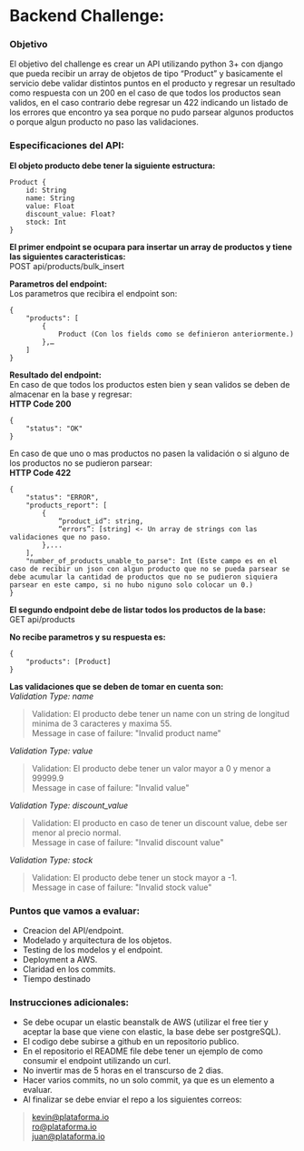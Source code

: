 # Backend Challenge: #

### Objetivo ###
El objetivo del challenge es crear un API utilizando python 3+ con django que pueda recibir un array de objetos de tipo “Product” y basicamente el servicio debe validar distintos puntos en el producto y regresar un resultado como respuesta con un 200 en el caso de que todos los productos sean validos, en el caso contrario debe regresar un 422 indicando un listado de los errores que encontro  ya sea porque no pudo parsear algunos productos o porque algun producto no paso las validaciones.

### Especificaciones del API: ###
**El objeto producto debe tener la siguiente estructura:**
```
Product {
	id: String
	name: String
	value: Float
	discount_value: Float?
	stock: Int
}
```

**El primer endpoint se ocupara para insertar un array de productos y tiene las siguientes caracteristicas:**  
POST api/products/bulk_insert

**Parametros del endpoint:**  
Los parametros que recibira el endpoint son:
```
{
	"products": [
		{
			Product (Con los fields como se definieron anteriormente.)
		},…
	]
}
```

**Resultado del endpoint:**  
En caso de que todos los productos esten bien y sean validos se deben de almacenar en la base y regresar:  
**HTTP Code 200**  
```
{
	"status": "OK"
}
```

En caso de que uno o mas productos no pasen la validación o si alguno de los productos no se pudieron parsear:  
**HTTP Code 422**  
```
{
	"status": "ERROR",
	"products_report": [
		{
			“product_id”: string,
			“errors”: [string] <- Un array de strings con las validaciones que no paso.
		},...
	],
	"number_of_products_unable_to_parse": Int (Este campo es en el caso de recibir un json con algun producto que no se pueda parsear se debe acumular la cantidad de productos que no se pudieron siquiera parsear en este campo, si no hubo niguno solo colocar un 0.)
}
```

**El segundo endpoint debe de listar todos los productos de la base:**  
GET api/products  

**No recibe parametros y su respuesta es:**  
```
{
	"products": [Product]
}
```

**Las validaciones que se deben de tomar en cuenta son:**  
*Validation Type: name*  
>Validation:  El producto debe tener un name con un string de longitud minima de 3 caracteres y maxima 55.  
>Message in case of failure: "Invalid product name"  
	
*Validation Type: value*  
>Validation: El producto debe tener un valor mayor a 0 y menor a 99999.9  
>Message in case of failure: "Invalid value"  
	
*Validation Type: discount_value*  
>Validation: El producto en caso de tener un discount value, debe ser menor al precio normal.  
>Message in case of failure: "Invalid discount value"  
	
*Validation Type: stock*  
>Validation: El producto debe tener un stock mayor a -1.  
>Message in case of failure: "Invalid stock value"  

### Puntos que vamos a evaluar:  ###
* Creacion del API/endpoint.   
* Modelado y arquitectura de los objetos.  
* Testing de los modelos y el endpoint.  
* Deployment a AWS.  
* Claridad en los commits.  
* Tiempo destinado  

### Instrucciones adicionales: ###
* Se debe ocupar un elastic beanstalk de AWS (utilizar el free tier y aceptar la base que viene con elastic, la base debe ser postgreSQL).  
* El codigo debe subirse a github en un repositorio publico.  
* En el repositorio el README file debe tener un ejemplo de como consumir el endpoint utilizando un curl.  
* No invertir mas de 5 horas en el transcurso de 2 dias.  
* Hacer varios commits, no un solo commit, ya que es un elemento a evaluar.  
* Al finalizar se debe enviar el repo a los siguientes correos:  
>kevin@plataforma.io  
>ro@plataforma.io  
>juan@plataforma.io  